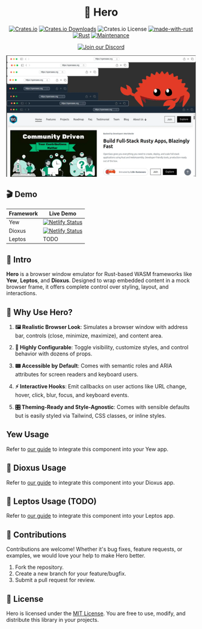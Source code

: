 <div align="center">

# 🧭 Hero

[![Crates.io](https://img.shields.io/crates/v/hero)](https://crates.io/crates/hero)
[![Crates.io Downloads](https://img.shields.io/crates/d/hero)](https://crates.io/crates/hero)
![Crates.io License](https://img.shields.io/crates/l/hero)
[![made-with-rust](https://img.shields.io/badge/Made%20with-Rust-1f425f.svg?logo=rust&logoColor=white)](https://www.rust-lang.org/)
[![Rust](https://img.shields.io/badge/Rust-1.85%2B-blue.svg)](https://www.rust-lang.org)
[![Maintenance](https://img.shields.io/badge/Maintained%3F-yes-green.svg)](https://github.com/wiseaidev)

[![Join our Discord](https://dcbadge.limes.pink/api/server/b5JbvHW5nv)](https://discord.gg/b5JbvHW5nv)

<!-- absolute url for docs.rs cause assets is excluded from crate -->

![logo](https://raw.githubusercontent.com/opensass/hero/refs/heads/main/assets/logo.webp)

</div>

## 🎬 Demo

| Framework | Live Demo                                                                                                                                      |
| --------- | ---------------------------------------------------------------------------------------------------------------------------------------------- |
| Yew       | [![Netlify Status](https://api.netlify.com/api/v1/badges/a0efc7e9-f20e-4dd9-93e1-c8f4fde7506f/deploy-status)](https://hero.netlify.app)        |
| Dioxus    | [![Netlify Status](https://api.netlify.com/api/v1/badges/a0efc7e9-f20e-4dd9-93e1-c8f4fde7506f/deploy-status)](https://browser-dio.netlify.app) |
| Leptos    | TODO                                                                                                                                           |

## 📜 Intro

**Hero** is a browser window emulator for Rust-based WASM frameworks like **Yew**, **Leptos**, and **Dioxus**. Designed to wrap embedded content in a mock browser frame, it offers complete control over styling, layout, and interactions.

## 🤔 Why Use Hero?

1. **🖼️ Realistic Browser Look**: Simulates a browser window with address bar, controls (close, minimize, maximize), and content area.

1. **🔩 Highly Configurable**: Toggle visibility, customize styles, and control behavior with dozens of props.

1. **📟 Accessible by Default**: Comes with semantic roles and ARIA attributes for screen readers and keyboard users.

1. **⚡ Interactive Hooks**: Emit callbacks on user actions like URL change, hover, click, blur, focus, and keyboard events.

1. **🎛️ Theming-Ready and Style-Agnostic**: Comes with sensible defaults but is easily styled via Tailwind, CSS classes, or inline styles.

## Yew Usage

<!-- absolute url for docs.rs cause YEW.md is not included in crate -->

Refer to [our guide](https://github.com/opensass/hero/blob/main/YEW.md) to integrate this component into your Yew app.

## 🧬 Dioxus Usage

<!-- absolute url for docs.rs cause DIOXUS.md is not included in crate -->

Refer to [our guide](https://github.com/opensass/hero/blob/main/DIOXUS.md) to integrate this component into your Dioxus app.

## 🌱 Leptos Usage (TODO)

<!-- absolute url for docs.rs cause LEPTOS.md is not included in crate -->

Refer to [our guide](https://github.com/opensass/hero/blob/main/LEPTOS.md) to integrate this component into your Leptos app.

## 🤝 Contributions

Contributions are welcome! Whether it's bug fixes, feature requests, or examples, we would love your help to make Hero better.

1. Fork the repository.
1. Create a new branch for your feature/bugfix.
1. Submit a pull request for review.

## 📜 License

Hero is licensed under the [MIT License](LICENSE). You are free to use, modify, and distribute this library in your projects.

